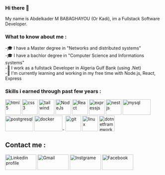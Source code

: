 ### Hi there 👋

My name is Abdelkader M BABAGHAYOU (Or Kadi), im a Fullstack Software Developer.
<h3>What to know about me :</h3>
<p>
-🎓 I have a Master degree in "Networks and distributed systems" <br>
-🎓 I have a bachlor degree in "Computer Science and Informations systems" <br>
-🔭 I work as a fullstack Developer in Algeria Gulf Bank (using .Net) <span></span> <br>
-🌱 I'm currently learning and working in my free time with Node.js, React, Express <br>
</p>
<h3>Skills i earned through past few years :</h3>
<p align="left">

  <img title="html5" src="https://www.vectorlogo.zone/logos/w3_html5/w3_html5-icon.svg" width="50" height="50"/>
  <img title="css3" src="https://www.vectorlogo.zone/logos/w3_css/w3_css-icon~old.svg" width="50" height="50"/>
  <img title="tailwind" src="https://www.vectorlogo.zone/logos/tailwindcss/tailwindcss-icon.svg" width="50" height="50"/>
  <img title="NodeJs" src="https://www.vectorlogo.zone/logos/nodejs/nodejs-icon.svg" width="50" height="50"/>
  <img title="React" src="https://www.vectorlogo.zone/logos/reactjs/reactjs-icon.svg" width="50" height="50"/>
  <img title="expressjs" src="https://www.vectorlogo.zone/logos/expressjs/expressjs-icon.svg" width="50" height="50"/>
  <img title="nestjs" src="https://www.vectorlogo.zone/logos/nestjs/nestjs-icon.svg" width="50" height="50"/>
  <img title="mysql" src="https://www.vectorlogo.zone/logos/mysql/mysql-official.svg" width="90" height="50"/>
  <img title="postgresql" src="https://www.vectorlogo.zone/logos/postgresql/postgresql-icon.svg" width="90" height="50"/>
  <img title="docker" src="https://www.vectorlogo.zone/logos/docker/docker-icon.svg" width="90" height="50"/>-
  <img title="git" src="https://www.vectorlogo.zone/logos/git-scm/git-scm-icon.svg" width="50" height="50"/>
  <img title="linux" src="https://www.vectorlogo.zone/logos/linux/linux-icon.svg" width="50" height="50"/>
  <img title="dotnetframework" src="https://www.vectorlogo.zone/logos/dotnet/dotnet-icon.svg" width="50" height="50"/>
 </P>


<h2> Contact me  :</h2>
    <p float="center">
       <a href="https://www.linkedin.com/in/aekbgh/"><img alt="Linkedin profile"  title="LinkedIn" src="https://www.vectorlogo.zone/logos/linkedin/linkedin-ar21.svg"   width="100" height="50" /></a>
      <a href="abdelkaderbabaghayou@gmail.com"><img alt="Gmail"  title="Gmail" src="https://www.vectorlogo.zone/logos/gmail/gmail-ar21.svg"   width="100" height="50" /></a>
       <a href="https://www.instagram.com/aekbgh/"><img title="Instgrame" src="https://www.vectorlogo.zone/logos/instagram/instagram-ar21.svg"   width="100" height="50" /></a>
      <a href="https://www.facebook.com/Aekdigoxin/"><img title="Facebook" src="https://www.vectorlogo.zone/logos/facebook/facebook-ar21.svg"   width="100" height="50" /></a>
    </p>
